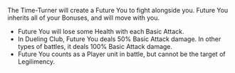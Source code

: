 The Time-Turner will create a Future You to fight alongside you. Future You inherits all of your Bonuses, and will move with you.

- Future You will lose some Health with each Basic Attack.
- In Dueling Club, Future You deals 50% Basic Attack damage. In other types of battles, it deals 100% Basic Attack damage.
- Future You counts as a Player unit in battle, but cannot be the target of Legilimency.
